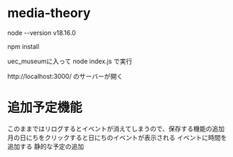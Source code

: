 # media-theory
node --version
v18.16.0

npm install

uec_museumに入って
node index.js
で実行

http://localhost:3000/
のサーバーが開く

# 追加予定機能
このままではリログするとイベントが消えてしまうので、保存する機能の追加
月の日にちをクリックすると日にちのイベントが表示される
イベントに時間を追加する
静的な予定の追加